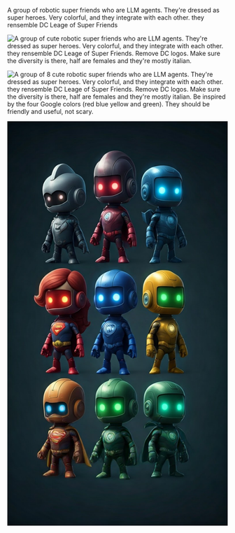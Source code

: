
A group of robotic super friends who are LLM agents. They're dressed as super heroes. Very colorful, and they integrate with each other.
they rensemble DC Leage of Super Friends

![A group of cute robotic super friends who are LLM agents. They're dressed as super heroes. Very colorful, and they integrate with each other.
they rensemble DC Leage of Super Friends.
Remove DC logos. Make sure the diversity is there, half are females and they're mostly italian.](super-amici-imagen3.png)

![A group of 8 cute robotic super friends who are LLM agents. They're dressed as super heroes. Very colorful, and they integrate with each other.
they rensemble DC Leage of Super Friends.
Remove DC logos. Make sure the diversity is there, half are females and they're mostly italian.
Be inspired by the four Google  colors (red blue yellow and green).
They should be friendly and useful, not scary.](super-friends-googley.png)

![alt text](<super friends v4.png>)
